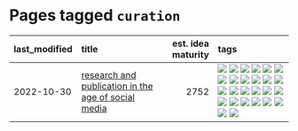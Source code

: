 # Pages tagged `curation`

|last_modified|title|est. idea maturity|tags
|:---|:---|---:|:---|
|2022-10-30|[research and publication in the age of social media](../research-and-social.md)|2752|[![](https://img.shields.io/badge/tag-arxiv-f59257)](../tags/arxiv.md) [![](https://img.shields.io/badge/tag-citation-467a7)](../tags/citation.md) [![](https://img.shields.io/badge/tag-corrections-bbc42)](../tags/corrections.md) [![](https://img.shields.io/badge/tag-credit-ca4f5a)](../tags/credit.md) [![](https://img.shields.io/badge/tag-curation-274569)](../tags/curation.md) [![](https://img.shields.io/badge/tag-discoverability-fe6d78)](../tags/discoverability.md) [![](https://img.shields.io/badge/tag-discussion-8fb3d)](../tags/discussion.md) [![](https://img.shields.io/badge/tag-feed-4377c4)](../tags/feed.md) [![](https://img.shields.io/badge/tag-git-d7de4b)](../tags/git.md) [![](https://img.shields.io/badge/tag-git-d7de4b)](../tags/git.md) [![](https://img.shields.io/badge/tag-historyofscience-b443ff)](../tags/historyofscience.md) [![](https://img.shields.io/badge/tag-mastodon-37db7)](../tags/mastodon.md) [![](https://img.shields.io/badge/tag-openreview-fae99e)](../tags/openreview.md) [![](https://img.shields.io/badge/tag-paperswithcode-67053)](../tags/paperswithcode.md) [![](https://img.shields.io/badge/tag-platform-fdf6a0)](../tags/platform.md) [![](https://img.shields.io/badge/tag-publication-f76896)](../tags/publication.md) [![](https://img.shields.io/badge/tag-reproducibility-288446)](../tags/reproducibility.md) [![](https://img.shields.io/badge/tag-research-cd61a2)](../tags/research.md) [![](https://img.shields.io/badge/tag-retractions-95c41e)](../tags/retractions.md) [![](https://img.shields.io/badge/tag-search-6a13a1)](../tags/search.md) [![](https://img.shields.io/badge/tag-socialmedia-7fafe1)](../tags/socialmedia.md) [![](https://img.shields.io/badge/tag-stackoverflow-7385b0)](../tags/stackoverflow.md) [![](https://img.shields.io/badge/tag-subscription-539c8)](../tags/subscription.md) [![](https://img.shields.io/badge/tag-transparency-c9145c)](../tags/transparency.md) [![](https://img.shields.io/badge/tag-twitter-b61d4d)](../tags/twitter.md) [![](https://img.shields.io/badge/tag-validation-b4bfb)](../tags/validation.md)|